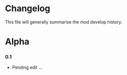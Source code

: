 # Changelog

This file will generally summarise the mod develop history.

# Alpha

### 0.1
- Pending edit ...